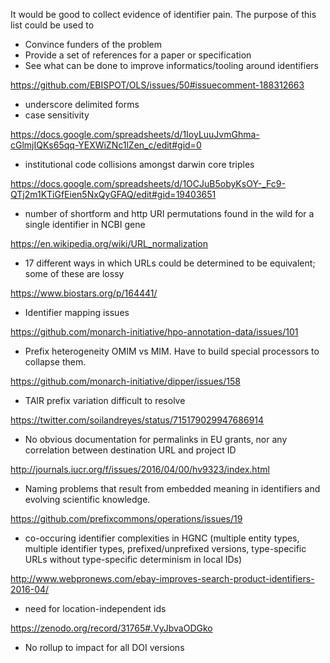 It would be good to collect evidence of identifier pain. The purpose of this list could be used to 
* Convince funders of the problem
* Provide a set of references for a paper or specification
* See what can be done to improve informatics/tooling around identifiers

https://github.com/EBISPOT/OLS/issues/50#issuecomment-188312663
* underscore delimited forms
* case sensitivity

https://docs.google.com/spreadsheets/d/1IoyLuuJvmGhma-cGlmjIQKs65qq-YEXWiZNc1lZen_c/edit#gid=0
* institutional code collisions amongst darwin core triples

https://docs.google.com/spreadsheets/d/1OCJuB5obyKsOY-_Fc9-QTj2m1KTiGfEien5NxQyGFAQ/edit#gid=19403651
* number of shortform and http URI permutations found in the wild for a single identifier in NCBI gene
 
https://en.wikipedia.org/wiki/URL_normalization
* 17 different ways in which URLs could be determined to be equivalent; some of these are lossy

https://www.biostars.org/p/164441/
* Identifier mapping issues

https://github.com/monarch-initiative/hpo-annotation-data/issues/101
* Prefix heterogeneity OMIM vs MIM. Have to build special processors to collapse them.

https://github.com/monarch-initiative/dipper/issues/158
* TAIR prefix variation difficult to resolve

https://twitter.com/soilandreyes/status/715179029947686914
* No obvious documentation for permalinks in EU grants, nor any correlation between destination URL and project ID

http://journals.iucr.org/f/issues/2016/04/00/hv9323/index.html
* Naming problems that result from embedded meaning in identifiers and evolving scientific knowledge.

https://github.com/prefixcommons/operations/issues/19
* co-occuring identifier complexities in HGNC (multiple entity types, multiple identifier types, prefixed/unprefixed versions, type-specific URLs without type-specific determinism in local IDs)

http://www.webpronews.com/ebay-improves-search-product-identifiers-2016-04/
* need for location-independent ids
 
https://zenodo.org/record/31765#.VyJbvaODGko
* No rollup to impact for all DOI versions


